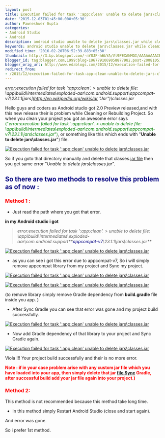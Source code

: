 ```yaml
---
layout: post
title: Execution failed for task ':app:clean' unable to delete jars\classes.jar
date: '2015-12-03T01:45:00.000+05:30'
author: Pawneshwer Gupta
categories:
- Android Studio
- Android
description: android studio unable to delete jars\classes.jar while cleaning or rebuilding project,to solve unable to delete jars\classes.jar issue just follow given steps
keywords: android studio unable to delete jars\classes.jar while cleaning or rebuilding project,to solve unable to delete jars\classes.jar issue just follow given steps
modified_time: '2016-02-20T06:52:39.883+05:30'
thumbnail: http://3.bp.blogspot.com/-nY8JF-h6bYA/Vl9PEXANMGI/AAAAAAAAIEs/LzufjSab2vA/s72-c/unable%2Bto%2Bdelete%2Bjars-classes.jar-thumb.png
blogger_id: tag:blogger.com,1999:blog-1967791069058877982.post-2008105190626003212
blogger_orig_url: http://www.edablogs.com/2015/12/execution-failed-for-task-app-clean-unable-to-delete-jars-classes-jar.html
redirect_from:
- /2015/12/execution-failed-for-task-app-clean-unable-to-delete-jars-classes-jar.html
---
```


_[error](http://en.wikipedia.org/wiki/Error_%28baseball%29 "Error (baseball)"):execution failed for task ':app:clean'. > unable to delete file: \app\build\intermediates\exploded-aar\com.android.support\appcompat-v7\23.1.1\[jars](http://en.wikipedia.org/wiki/Jar "Jar")\classes.jar_

Hello guys and coders as Android studio got 2.0 Preview released,and with this new release their is problem while Cleaning or Rebuilding Project. So when you clean your project you got an awesome error says <span style="color: #008000;">("_error:execution failed for task ':app:clean'. > unable to delete file: \app\build\intermediates\exploded-aar\com.android.support\appcompat-v7\23.1.1\jars\classes.jar_")</span>, or something like this which ends with "**Unable to delete jars\classes.jar**") file.

[![Execution failed for task ':app:clean' unable to delete jars\classes.jar](http://3.bp.blogspot.com/-nY8JF-h6bYA/Vl9PEXANMGI/AAAAAAAAIEs/LzufjSab2vA/s320/unable%2Bto%2Bdelete%2Bjars-classes.jar-thumb.png "Execution failed for task ':app:clean' unable to delete jars\classes.jar")](http://3.bp.blogspot.com/-nY8JF-h6bYA/Vl9PEXANMGI/AAAAAAAAIEs/LzufjSab2vA/s1600/unable%2Bto%2Bdelete%2Bjars-classes.jar-thumb.png)

So if you goto that directory manually and delete that classes.[jar file](http://en.wikipedia.org/wiki/JAR_%28file_format%29 "JAR (file format)") then you get same error "_Unable to delete jars\classes.jar_".

## <span style="color: #000080;">So there are two methods to resolve this problem as of now :</span>

### <span style="color: #ff0000;">Method 1 :</span>

*   Just read the path where you got that error.

**in my Android studio i got**

> _error:execution failed for task ':app:clean'. > unable to delete file: \app\build\intermediates\exploded-aar\com.android.support\**<span style="color: #000080;">appcompat-v7</span>\23.1.1\jars\classes.jar**_

[![Execution failed for task ':app:clean' unable to delete jars\classes.jar](http://1.bp.blogspot.com/-jBPXpPaCeGA/Vl9O-l3xBjI/AAAAAAAAIEU/RLLRsTcrHLU/s320/unable%2Bto%2Bdelete%2Bjars-classes.jar-1.png "Execution failed for task ':app:clean' unable to delete jars\classes.jar")](http://1.bp.blogspot.com/-jBPXpPaCeGA/Vl9O-l3xBjI/AAAAAAAAIEU/RLLRsTcrHLU/s1600/unable%2Bto%2Bdelete%2Bjars-classes.jar-1.png)

*   as you can see i got this error due to appcompat-v7, So i will simply remove appcompat library from my project and Sync my project.

[![Execution failed for task ':app:clean' unable to delete jars\classes.jar](http://1.bp.blogspot.com/--rGLzteXE-E/Vl9O-mratdI/AAAAAAAAIEQ/zF0AVfHYQXo/s320/unable%2Bto%2Bdelete%2Bjars-classes.jar-2.png "Execution failed for task ':app:clean' unable to delete jars\classes.jar")](http://1.bp.blogspot.com/--rGLzteXE-E/Vl9O-mratdI/AAAAAAAAIEQ/zF0AVfHYQXo/s1600/unable%2Bto%2Bdelete%2Bjars-classes.jar-2.png)

[![Execution failed for task ':app:clean' unable to delete jars\classes.jar](http://2.bp.blogspot.com/-EiPJLYxXdVU/Vl9O-dwHIkI/AAAAAAAAIEM/Mg_J1fqQaoo/s320/unable%2Bto%2Bdelete%2Bjars-classes.jar-3.png "Execution failed for task ':app:clean' unable to delete jars\classes.jar")](http://2.bp.blogspot.com/-EiPJLYxXdVU/Vl9O-dwHIkI/AAAAAAAAIEM/Mg_J1fqQaoo/s1600/unable%2Bto%2Bdelete%2Bjars-classes.jar-3.png)

(to remove library simply remove Gradle dependency from **build.gradle** file inside you app. )

*   After Sync Gradle you can see that error was gone and my project build successfully.

[![Execution failed for task ':app:clean' unable to delete jars\classes.jar](http://1.bp.blogspot.com/-MlEJ7a7gaYI/Vl9PD8maCkI/AAAAAAAAIEk/GnoAPiCzCg0/s320/unable%2Bto%2Bdelete%2Bjars-classes.jar-4.png "Execution failed for task ':app:clean' unable to delete jars\classes.jar")](http://1.bp.blogspot.com/-MlEJ7a7gaYI/Vl9PD8maCkI/AAAAAAAAIEk/GnoAPiCzCg0/s1600/unable%2Bto%2Bdelete%2Bjars-classes.jar-4.png)

*   <span style="text-align: justify;">Now add Gradle dependency of that library to your project and Sync Gradle again.</span>

[![Execution failed for task ':app:clean' unable to delete jars\classes.jar](http://4.bp.blogspot.com/-Enll8yRDA7Y/Vl9PEeT9zbI/AAAAAAAAIEo/sghiu6eIPd0/s320/unable%2Bto%2Bdelete%2Bjars-classes.jar-5.png "Execution failed for task ':app:clean' unable to delete jars\classes.jar")](http://4.bp.blogspot.com/-Enll8yRDA7Y/Vl9PEeT9zbI/AAAAAAAAIEo/sghiu6eIPd0/s1600/unable%2Bto%2Bdelete%2Bjars-classes.jar-5.png)

Viola !!! Your project build successfully and their is no more error.

**<span style="color: #ff0000;">Note : if in your case problem arise with any custom jar file which you have loaded into your app, then simply delete that jar [file Sync](http://en.wikipedia.org/wiki/File_synchronization "File synchronization") Gradle, after successful build add your jar file again into your project.)</span>**

### <span style="color: #ff0000;">Method 2:</span>

This method is not recommended because this method take long time.

*   In this method simply Restart Android Studio (close and start again).

And error was gone.

So i prefer 1st method.